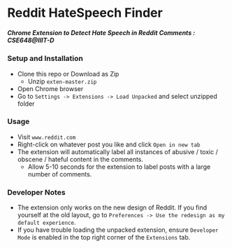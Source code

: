 # Reddit HateSpeech Finder
##### Chrome Extension to Detect Hate Speech in Reddit Comments : CSE648@IIIT-D

### Setup and Installation
* Clone this repo or Download as Zip
  * Unzip `exten-master.zip`
* Open Chrome browser
* Go to `Settings -> Extensions -> Load Unpacked` and select unzipped folder

### Usage
* Visit `www.reddit.com`
* Right-click on whatever post you like and click `Open in new tab`
* The extension will automatically label all instances of abusive / toxic / obscene / hateful content in the comments.
  * Allow 5-10 seconds for the extension to label posts with a large number of comments.

### Developer Notes
* The extension only works on the new design of Reddit. If you find yourself at the old layout, go to `Preferences -> Use the redesign as my default experience`.
* If you have trouble loading the unpacked extension, ensure `Developer Mode` is enabled in the top right corner of the `Extensions` tab. 

